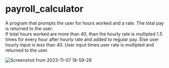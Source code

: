 # payroll_calculator
A program that prompts the user for hours worked and a rate. The total pay is returned to the user. <br>
If total hours worked are more than 40, than the hourly rate is multipled 1.5 times for every hour after hourly rate and added to regular pay. 
Else user hourly input is less than 40. User input times user rate is multipled and returned to the user.

![Screenshot from 2023-11-07 18-59-28](https://github.com/webdevkeenan/payroll_calculator/assets/42125735/56b16533-18d1-4b15-9df3-3ad7e683f061)
